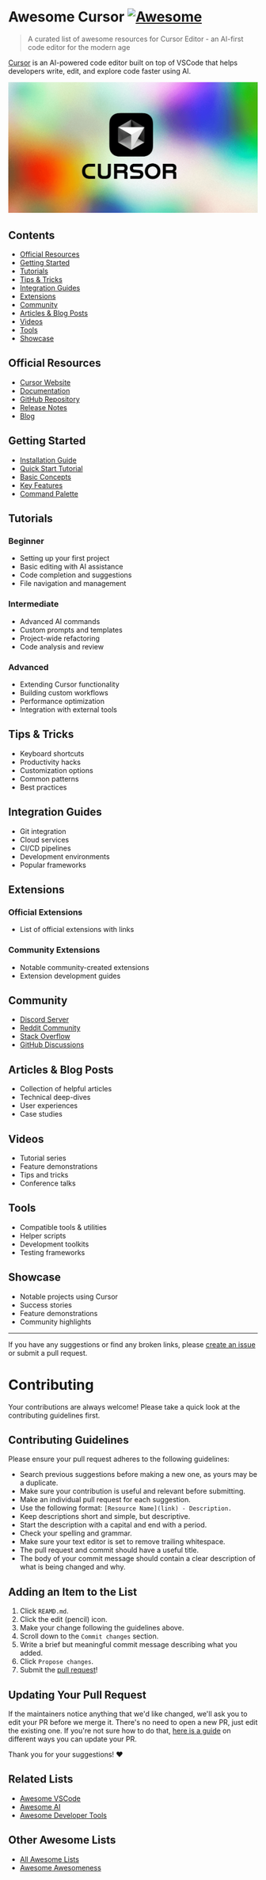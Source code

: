 # Awesome Cursor [![Awesome](https://cdn.rawgit.com/sindresorhus/awesome/d7305f38d29fed78fa85652e3a63e154dd8e8829/media/badge.svg)](https://github.com/netkosolution/awesome-cursor)

> A curated list of awesome resources for Cursor Editor - an AI-first code editor for the modern age

[Cursor](https://cursor.sh) is an AI-powered code editor built on top of VSCode that helps developers write, edit, and explore code faster using AI.

<p align="center" width="500px">
  <a href="https://netko-solution.com" target="_blank">
    <img src="/cursor-ai.png" alt="Awesome Cursor" />
  </a>
</p>

## Contents

- [Official Resources](#official-resources)
- [Getting Started](#getting-started) 
- [Tutorials](#tutorials)
- [Tips & Tricks](#tips--tricks)
- [Integration Guides](#integration-guides)
- [Extensions](#extensions)
- [Community](#community)
- [Articles & Blog Posts](#articles--blog-posts)
- [Videos](#videos)
- [Tools](#tools)
- [Showcase](#showcase)

## Official Resources

- [Cursor Website](https://cursor.com)
- [Documentation](https://cursor.com/docs)
- [GitHub Repository](https://github.com/getcursor/cursor)
- [Release Notes](https://www.cursor.com/changelog)
- [Blog](https://www.cursor.com/blog)

## Getting Started

- [Installation Guide](https://docs.cursor.com/get-started/migrate-from-vscode)
- [Quick Start Tutorial](https://www.youtube.com/watch?v=y9mcrWktWd8)
- [Basic Concepts](https://docs.cursor.com/tab/overview)
- [Key Features](https://www.cursor.com/features)
- [Command Palette](https://docs.cursor.com/cmdk/overview)

## Tutorials

### Beginner
- Setting up your first project
- Basic editing with AI assistance  
- Code completion and suggestions
- File navigation and management

### Intermediate
- Advanced AI commands
- Custom prompts and templates
- Project-wide refactoring
- Code analysis and review

### Advanced  
- Extending Cursor functionality
- Building custom workflows
- Performance optimization
- Integration with external tools

## Tips & Tricks

- Keyboard shortcuts
- Productivity hacks 
- Customization options
- Common patterns
- Best practices

## Integration Guides

- Git integration
- Cloud services
- CI/CD pipelines  
- Development environments
- Popular frameworks

## Extensions

### Official Extensions
- List of official extensions with links

### Community Extensions
- Notable community-created extensions
- Extension development guides

## Community

- [Discord Server](https://discord.gg/cursor)
- [Reddit Community](https://reddit.com/r/cursorsh)
- [Stack Overflow](https://stackoverflow.com/questions/tagged/cursor-editor)
- [GitHub Discussions](https://github.com/getcursor/cursor/discussions)

## Articles & Blog Posts

- Collection of helpful articles
- Technical deep-dives
- User experiences
- Case studies

## Videos

- Tutorial series
- Feature demonstrations  
- Tips and tricks
- Conference talks

## Tools

- Compatible tools & utilities
- Helper scripts
- Development toolkits
- Testing frameworks

## Showcase

- Notable projects using Cursor
- Success stories
- Feature demonstrations
- Community highlights
---

If you have any suggestions or find any broken links, please [create an issue](https://github.com/netkosolution/awesome-cursor/issues) or submit a pull request.

# Contributing

Your contributions are always welcome! Please take a quick look at the contributing guidelines first.

## Contributing Guidelines

Please ensure your pull request adheres to the following guidelines:

- Search previous suggestions before making a new one, as yours may be a duplicate.
- Make sure your contribution is useful and relevant before submitting.
- Make an individual pull request for each suggestion.
- Use the following format: `[Resource Name](link) - Description.`
- Keep descriptions short and simple, but descriptive.
- Start the description with a capital and end with a period.
- Check your spelling and grammar.
- Make sure your text editor is set to remove trailing whitespace.
- The pull request and commit should have a useful title.
- The body of your commit message should contain a clear description of what is being changed and why.

## Adding an Item to the List

1. Click `REAMD.md`.
2. Click the edit (pencil) icon.
3. Make your change following the guidelines above.
4. Scroll down to the `Commit changes` section.
5. Write a brief but meaningful commit message describing what you added.
6. Click `Propose changes`.
7. Submit the [pull request](https://help.github.com/articles/using-pull-requests/)!

## Updating Your Pull Request

If the maintainers notice anything that we'd like changed, we'll ask you to edit your PR before we merge it. There's no need to open a new PR, just edit the existing one. If you're not sure how to do that, [here is a guide](https://github.com/RichardLitt/knowledge/blob/master/github/amending-a-commit-guide.md) on different ways you can update your PR.

Thank you for your suggestions! ❤️

## Related Lists

- [Awesome VSCode](https://github.com/viatsko/awesome-vscode)
- [Awesome AI](https://github.com/owainlewis/awesome-artificial-intelligence)
- [Awesome Developer Tools](https://github.com/collections/devops-tools)

## Other Awesome Lists

- [All Awesome Lists](https://github.com/sindresorhus/awesome)
- [Awesome Awesomeness](https://github.com/bayandin/awesome-awesomeness)
